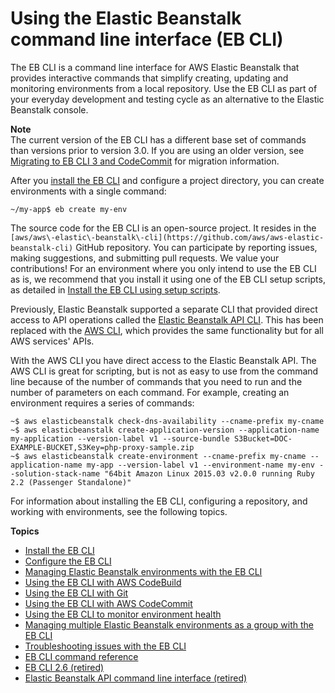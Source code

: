 # Using the Elastic Beanstalk command line interface \(EB CLI\)<a name="eb-cli3"></a>

The EB CLI is a command line interface for AWS Elastic Beanstalk that provides interactive commands that simplify creating, updating and monitoring environments from a local repository\. Use the EB CLI as part of your everyday development and testing cycle as an alternative to the Elastic Beanstalk console\.

**Note**  
The current version of the EB CLI has a different base set of commands than versions prior to version 3\.0\. If you are using an older version, see [Migrating to EB CLI 3 and CodeCommit](eb-cli.md#eb-cli2-migrating) for migration information\.

After you [install the EB CLI](eb-cli3-install.md) and configure a project directory, you can create environments with a single command:

```
~/my-app$ eb create my-env
```

The source code for the EB CLI is an open\-source project\. It resides in the `[aws/aws\-elastic\-beanstalk\-cli](https://github.com/aws/aws-elastic-beanstalk-cli)` GitHub repository\. You can participate by reporting issues, making suggestions, and submitting pull requests\. We value your contributions\! For an environment where you only intend to use the EB CLI as is, we recommend that you install it using one of the EB CLI setup scripts, as detailed in [Install the EB CLI using setup scripts](eb-cli3-install.md#eb-cli3-install.scripts)\.

Previously, Elastic Beanstalk supported a separate CLI that provided direct access to API operations called the [Elastic Beanstalk API CLI](using-api-cli.md)\. This has been replaced with the [AWS CLI](chapter-devenv.md#devenv-awscli), which provides the same functionality but for all AWS services' APIs\.

With the AWS CLI you have direct access to the Elastic Beanstalk API\. The AWS CLI is great for scripting, but is not as easy to use from the command line because of the number of commands that you need to run and the number of parameters on each command\. For example, creating an environment requires a series of commands:

```
~$ aws elasticbeanstalk check-dns-availability --cname-prefix my-cname
~$ aws elasticbeanstalk create-application-version --application-name my-application --version-label v1 --source-bundle S3Bucket=DOC-EXAMPLE-BUCKET,S3Key=php-proxy-sample.zip
~$ aws elasticbeanstalk create-environment --cname-prefix my-cname --application-name my-app --version-label v1 --environment-name my-env --solution-stack-name "64bit Amazon Linux 2015.03 v2.0.0 running Ruby 2.2 (Passenger Standalone)"
```

For information about installing the EB CLI, configuring a repository, and working with environments, see the following topics\.

**Topics**
+ [Install the EB CLI](eb-cli3-install.md)
+ [Configure the EB CLI](eb-cli3-configuration.md)
+ [Managing Elastic Beanstalk environments with the EB CLI](eb-cli3-getting-started.md)
+ [Using the EB CLI with AWS CodeBuild](eb-cli-codebuild.md)
+ [Using the EB CLI with Git](eb3-cli-git.md)
+ [Using the EB CLI with AWS CodeCommit](eb-cli-codecommit.md)
+ [Using the EB CLI to monitor environment health](health-enhanced-ebcli.md)
+ [Managing multiple Elastic Beanstalk environments as a group with the EB CLI](ebcli-compose.md)
+ [Troubleshooting issues with the EB CLI](eb-cli-troubleshooting.md)
+ [EB CLI command reference](eb3-cmd-commands.md)
+ [EB CLI 2\.6 \(retired\)](eb-cli.md)
+ [Elastic Beanstalk API command line interface \(retired\)](using-api-cli.md)